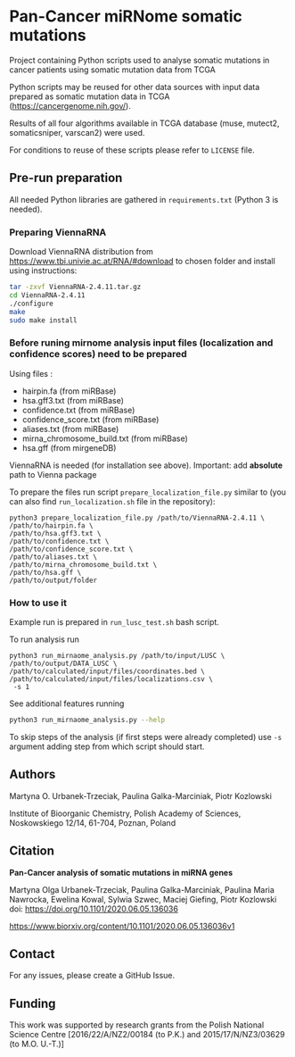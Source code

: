 # Pan-Cancer miRNome somatic mutations

Project containing Python scripts used to analyse somatic mutations in cancer patients 
using somatic mutation data from TCGA

Python scripts may be reused for other data sources with input data prepared as somatic mutation data 
in TCGA (https://cancergenome.nih.gov/). 

Results of all four algorithms available in TCGA database (muse, mutect2, somaticsniper, varscan2) were used.

For conditions to reuse of these scripts please refer to `LICENSE` file.

## Pre-run preparation

All needed Python libraries are gathered in `requirements.txt` (Python 3 is needed).

### Preparing ViennaRNA

Download ViennaRNA distribution from https://www.tbi.univie.ac.at/RNA/#download 
to chosen folder
and install using instructions:
```bash
tar -zxvf ViennaRNA-2.4.11.tar.gz
cd ViennaRNA-2.4.11
./configure
make
sudo make install
```

### Before runing mirnome analysis input files (localization and confidence scores) need to be prepared

Using files :
- hairpin.fa (from miRBase)
- hsa.gff3.txt (from miRBase)
- confidence.txt (from miRBase)
- confidence_score.txt (from miRBase)
- aliases.txt (from miRBase)
- mirna_chromosome_build.txt (from miRBase)
- hsa.gff (from mirgeneDB)

ViennaRNA is needed (for installation see above). Important: add **absolute** path to Vienna package 
    
To prepare the files run script `prepare_localization_file.py` similar to (you can also find `run_localization.sh` file in the repository):

    python3 prepare_localization_file.py /path/to/ViennaRNA-2.4.11 \
    /path/to/hairpin.fa \
    /path/to/hsa.gff3.txt \
    /path/to/confidence.txt \
    /path/to/confidence_score.txt \
    /path/to/aliases.txt \
    /path/to/mirna_chromosome_build.txt \
    /path/to/hsa.gff \
    /path/to/output/folder

### How to use it

Example run is prepared in `run_lusc_test.sh` bash script.

To run analysis run

```
python3 run_mirnaome_analysis.py /path/to/input/LUSC \
/path/to/output/DATA_LUSC \
/path/to/calculated/input/files/coordinates.bed \
/path/to/calculated/input/files/localizations.csv \
 -s 1
```

See additional features running  

```bash
python3 run_mirnaome_analysis.py --help
```

To skip steps of the analysis (if first steps were already completed) use `-s` argument adding step
from which script should start.

## Authors

Martyna O. Urbanek-Trzeciak, Paulina Galka-Marciniak, Piotr Kozlowski

Institute of Bioorganic Chemistry, Polish Academy of Sciences, Noskowskiego 12/14, 61-704, 
Poznan, Poland

## Citation

**Pan-Cancer analysis of somatic mutations in miRNA genes**

Martyna Olga Urbanek-Trzeciak, Paulina Galka-Marciniak, Paulina Maria Nawrocka, Ewelina Kowal, Sylwia Szwec, Maciej Giefing,  Piotr Kozlowski
doi: https://doi.org/10.1101/2020.06.05.136036

https://www.biorxiv.org/content/10.1101/2020.06.05.136036v1

## Contact

For any issues, please create a GitHub Issue.

## Funding

This work was supported by research grants from the Polish National Science Centre [2016/22/A/NZ2/00184 (to P.K.) and 2015/17/N/NZ3/03629 (to M.O. U.-T.)]
